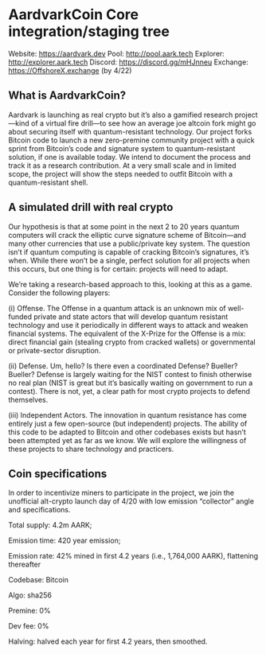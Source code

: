 AardvarkCoin Core integration/staging tree
=====================================

Website: https://aardvark.dev
Pool: http://pool.aark.tech
Explorer: http://explorer.aark.tech 
Discord:  https://discord.gg/mHJnneu
Exchange:    https://OffshoreX.exchange (by 4/22)  



What is AardvarkCoin?
----------------

Aardvark is launching as real crypto but it’s also a gamified research project—kind of a virtual fire drill—to see how an average joe altcoin fork might go about securing itself with quantum-resistant technology.  Our project forks Bitcoin code to launch a new zero-premine community project with a quick sprint from Bitcoin’s code and signature system to quantum-resistant solution, if one is available today. We intend to document the process and track it as a research contribution. At a very small scale and in limited scope, the project will show the steps needed to outfit Bitcoin with a quantum-resistant shell.


A simulated drill with real crypto
----------------
Our hypothesis is that at some point in the next 2 to 20 years quantum computers will crack the elliptic curve signature scheme of Bitcoin—and many other currencies that use a public/private key system. The question isn’t if quantum computing is capable of cracking Bitcoin’s signatures, it’s when.  While there won’t be a single, perfect solution for all projects when this occurs, but one thing is for certain: projects will need to adapt.  

We’re taking a research-based approach to this, looking at this as a game. Consider the following players:

(i) Offense. The Offense in a quantum attack is an unknown mix of well-funded private and state actors that  will develop quantum resistant technology and use it periodically in different ways to attack and weaken financial systems.  The equivalent of the X-Prize for the Offense is a mix: direct financial gain (stealing crypto from cracked wallets) or governmental or private-sector disruption.


(ii) Defense. Um, hello?  Is there even a coordinated Defense?  Bueller?  Bueller?  Defense is largely waiting for the NIST contest to finish otherwise no real plan (NIST is great but it’s basically waiting on government to run a contest).  There is not, yet, a clear path for most crypto projects to defend themselves.  

(iii) Independent Actors. The innovation in quantum resistance has come entirely  just a few open-source (but independent) projects. The ability of this code to be adapted to Bitcoin and other codebases exists but hasn’t been attempted yet as far as we know. We will explore the willingness of these projects to share technology and practicers. 


Coin specifications
----------------
In order to incentivize miners to participate in the project,  we join the unofficial alt-crypto launch day of 4/20  with low emission “collector” angle and specifications.

Total supply:     4.2m AARK; 

Emission time:    420 year emission;

Emission rate:    42% mined in first 4.2  years  (i.e., 1,764,000 AARK), flattening thereafter

Codebase:    Bitcoin 

Algo:        sha256

Premine:    0%

Dev fee:    0%

Halving:    halved each year for first 4.2 years, then smoothed.



